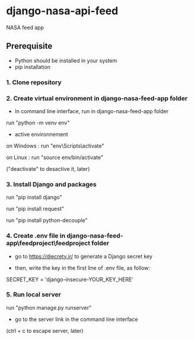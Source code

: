 # django-nasa-api-feed
NASA feed app 

## Prerequisite
- Python should be installed in your system
- pip installation

### 1. Clone repository

### 2. Create virtual environment in django-nasa-feed-app folder

- In command line interface, run in django-nasa-feed-app folder

run "python -m venv env"

- active environnement

on Windows : run "env\Scripts\activate"

on Linux : run "source env/bin/activate"

("deactivate" to desactive it, later)

### 3. Install Django and packages

run "pip install django"

run "pip install request"

run "pip install python-decouple"

### 4. Create .env file in django-nasa-feed-app\feedproject\feedproject folder

- go to https://djecrety.ir/ to generate a Django secret key

- then, write the key in the first line of .env file, as follow: 

SECRET_KEY = 'django-insecure-YOUR_KEY_HERE'

### 5. Run local server

run  "python manage.py runserver" 

- go to the server link in the command line interface

(ctrl + c to escape server, later)

